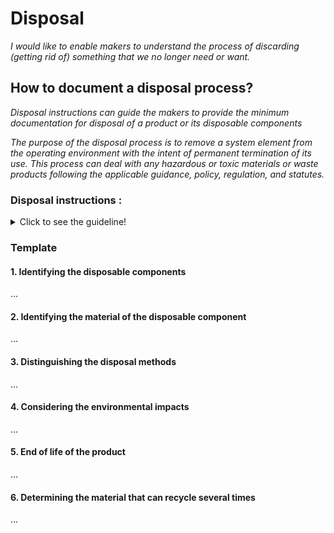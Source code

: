 # **Disposal**

*I would like to enable makers to understand the process of discarding (getting rid of) something that we no longer need or want.* 

## **How to document a disposal process?**

*Disposal instructions can guide the makers to provide the minimum documentation for disposal of a product or its disposable components*

*The purpose of the disposal process is to remove a system element from the operating environment with the intent of permanent termination of its use. This process can deal with any hazardous or toxic materials or waste products following the applicable guidance, policy, regulation, and statutes.*

 ### **Disposal instructions :** 
<details>
  <summary>Click to see the guideline!</summary>
 
  - **Definition:** *disposal instructions identify the process of removing a system or component, ensuring the proper handling of any environmentally sensitive materials, and sending the remainder to surplus storage or sale.*


```
What does comprise the documentation of disposal instructions?

 1. Identifying the disposable components or products
    - The components or products that are designed for single-use, which means they get discarded immediately after use. 
 2. Identifying the material of disposable component or product. 
    - Disposable products are most often made from
      - Polystyrene 
      - Plastic
      - Cotton
      - etc.
3. Distinguishing the disposal methods for each component or product including: 
   - Recyclable: a process of turning waste into another form of new and reusable materialsa process of turning waste into another form of new and reusable materials
   - Non-recyclable
   - Conditionally recyclable: this tells you if any additional steps are required before recycling  the component or product.
4. Describing the environmental impacts
   - The negative consequences of the disposable products on the environment if sustainability isn't factored into disposal options.
5. End of life of the product for disposing or recycling
6. Determining what material can be recycled many times 

How to visualize the process of disposal? 
 1. Images 
 2. Videos 
```
</details>

### Template
 
 #### 1. Identifying the disposable components 
 ...
 #### 2. Identifying the material of the disposable  component 
 ...
 #### 3. Distinguishing the disposal methods
 ...
 #### 4. Considering the environmental impacts
 ...
 #### 5. End of life of the product
 ...
 #### 6. Determining the material that can recycle several times
 ...
